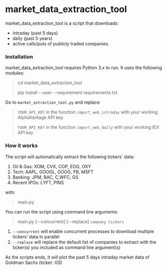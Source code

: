 # market_data_extraction_tool
market_data_extraction_tool is a script that downloads:
- intraday (past 5 days)
- daily (past 5 years)
- active calls/puts of publicly traded companies.

### Installation
market_data_extraction_tool requires Python 3.x to run. It uses the following modules:

> cd market_data_extraction_tool

> pip install --user --requirement requirements.txt

Go to ``market_extraction_tool.py`` and replace:

> ``YOUR_API_KEY`` in the function ``import_web_intraday`` with your working AlphaVantage API key

> ``YOUR_API_KEY`` in the function ``import_web_daily`` with your working IEX API key

### How it works
The script will automatically extract the following tickers' data:
1. Oil & Gas: XOM, CVX, COP, EOG, OXY
2. Tech: AAPL, GOOGL, GOOG, FB, MSFT
3. Banking: JPM, BAC, C,WFC, GS
4. Recent IPOs: LYFT, PINS

with:

> main.py

You can run the script using command line arguments:

> main.py [--concurrent] [--replace] ``company tickers``

1. ``--concurrent`` will enable concurrent processes to download multiple tickers' data in parallel
2. ``--replace`` will replace the default list of companies to extract with the ticker(s) you included as command line argument(s)

As the scripts ends, it will plot the past 5 days intraday market data of Goldman Sachs (ticker: GS)